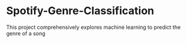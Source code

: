 # Spotify-Genre-Classification
This project comprehensively explores machine learning to predict the genre of a song
